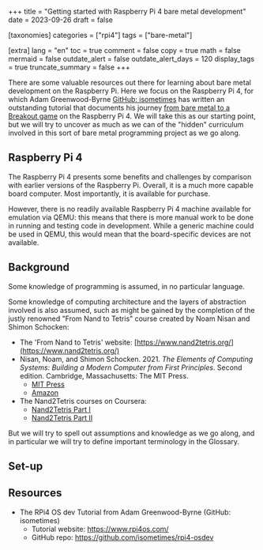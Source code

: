 +++
title = "Getting started with Raspberry Pi 4 bare metal development"
date = 2023-09-26
draft = false

[taxonomies]
categories = ["rpi4"]
tags = ["bare-metal"]

[extra]
lang = "en"
toc = true
comment = false
copy = true
math = false
mermaid = false
outdate_alert = false
outdate_alert_days = 120
display_tags = true
truncate_summary = false
+++

There are some valuable resources out there for learning about bare metal
development on the Raspberry Pi. Here we focus on the Raspberry Pi 4, for which Adam
Greenwood-Byrne [GitHub: isometimes](https://github.com/isometimes) has written
an outstanding tutorial that documents his journey
[from bare metal to a Breakout game](https://github.com/isometimes/rpi4-osdev)
on the Raspberry Pi 4. We will take this as our starting point, but we will try
to uncover as much as we can of the "hidden" curriculum involved in this sort of
bare metal programming project as we go along.

<!-- more -->

## Raspberry Pi 4

The Raspberry Pi 4 presents some benefits and challenges by comparison with
earlier versions of the Raspberry Pi. Overall, it is a much more capable board
computer. Most importantly, it is available for purchase.

However, there is no readily available Raspberry Pi 4 machine available for 
emulation via QEMU: this means that there is more manual work to be done in
running and testing code in development. While a generic machine could be
used in QEMU, this would mean that the board-specific devices are not available.

## Background

Some knowledge of programming is assumed, in no particular language.

Some knowledge of computing architecture and the layers of abstraction involved
is also assumed, such as might be gained by the completion of the justly
renowned "From Nand to Tetris" course created by Noam Nisan and Shimon Schocken:

- The 'From Nand to Tetris' website: [https://www.nand2tetris.org/](https://www.nand2tetris.org/)
- Nisan, Noam, and Shimon Schocken. 2021. *The Elements of Computing Systems:
  Building a Modern Computer from First Principles*. Second edition. Cambridge,
  Massachusetts: The MIT Press.
  - [MIT Press](https://mitpress.mit.edu/9780262539807/the-elements-of-computing-systems/)
  - [Amazon](https://www.amazon.com/Elements-Computing-Systems-second-Principles/dp/0262539802)
- The Nand2Tetris courses on Coursera:
  - [Nand2Tetris Part I](https://www.coursera.org/learn/build-a-computer)
  - [Nand2Tetris Part II](https://www.coursera.org/learn/nand2tetris2)

But we will try to spell out assumptions and knowledge as we go along, and in
particular we will try to define important terminology in the Glossary.

## Set-up



## Resources

- The RPi4 OS dev Tutorial from Adam Greenwood-Byrne (GitHub: isometimes)
  - Tutorial website: https://www.rpi4os.com/
  - GitHub repo: https://github.com/isometimes/rpi4-osdev

